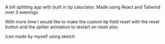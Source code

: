 A bill splitting app with built in tip caluclator. Made using React and Tailwind over 3 evenings.

With more time I would like to make the custom tip field reset with the reset button and the spliter animation to restart on reset also.

icon made by myself using sketch
